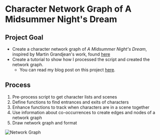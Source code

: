 # Character Network Graph of A Midsummer Night's Dream
## Project Goal
* Create a character network graph of *A Midsummer Night's Dream*, inspired by Martin Grandjean's work, found [here](http://www.martingrandjean.ch/network-visualization-shakespeare/)
* Create a tutorial to show how I processed the script and created the network graph.
    * You can read my blog post on this project [here](https://towardsdatascience.com/tutorial-network-visualization-basics-with-networkx-and-plotly-and-a-little-nlp-57c9bbb55bb9/).

## Process
1. Pre-process script to get character lists and scenes
2. Define functions to find entrances and exits of characters
3. Enhance functions to track when characters are in a scene together
4. Use information about co-occurrences to create edges and nodes of a network graph
5. Draw network graph and format

![Network Graph](https://github.com/rweng18/midsummer_network/blob/master/midsummer_network.png)

